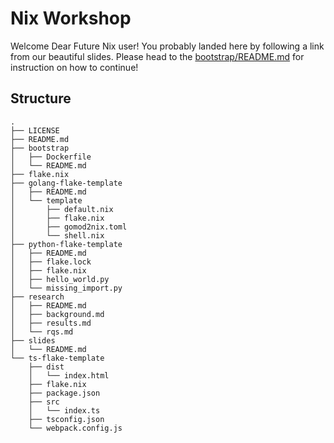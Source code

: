 # Nix Workshop

Welcome Dear Future Nix user! You probably landed here by following a link from our beautiful
slides. Please head to the [bootstrap/README.md](/bootstrap/README.md) for instruction on how
to continue!

## Structure
```
.
├── LICENSE
├── README.md
├── bootstrap
│   ├── Dockerfile
│   └── README.md
├── flake.nix
├── golang-flake-template
│   ├── README.md
│   └── template
│       ├── default.nix
│       ├── flake.nix
│       ├── gomod2nix.toml
│       └── shell.nix
├── python-flake-template
│   ├── README.md
│   ├── flake.lock
│   ├── flake.nix
│   ├── hello_world.py
│   └── missing_import.py
├── research
│   ├── README.md
│   ├── background.md
│   ├── results.md
│   └── rqs.md
├── slides
│   └── README.md
└── ts-flake-template
    ├── dist
    │   └── index.html
    ├── flake.nix
    ├── package.json
    ├── src
    │   └── index.ts
    ├── tsconfig.json
    └── webpack.config.js
```
